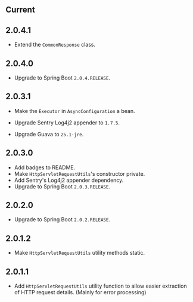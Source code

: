 ## Current

## 2.0.4.1

* Extend the `CommonResponse` class.

## 2.0.4.0

* Upgrade to Spring Boot `2.0.4.RELEASE`.

## 2.0.3.1

* Make the `Executor` in `AsyncConfiguration` a bean.


* Upgrade Sentry Log4j2 appender to `1.7.5`.
* Upgrade Guava to `25.1-jre`.

## 2.0.3.0

* Add badges to README.
* Make `HttpServletRequestUtils`'s constructor private.
* Add Sentry's Log4j2 appender dependency.
* Upgrade to Spring Boot `2.0.3.RELEASE`.

## 2.0.2.0

* Upgrade to Spring Boot `2.0.2.RELEASE`.

## 2.0.1.2

* Make `HttpServletRequestUtils` utility methods static.

## 2.0.1.1

* Add `HttpServletRequestUtils` utility function to allow easier extraction of HTTP request details. (Mainly for error processing)
